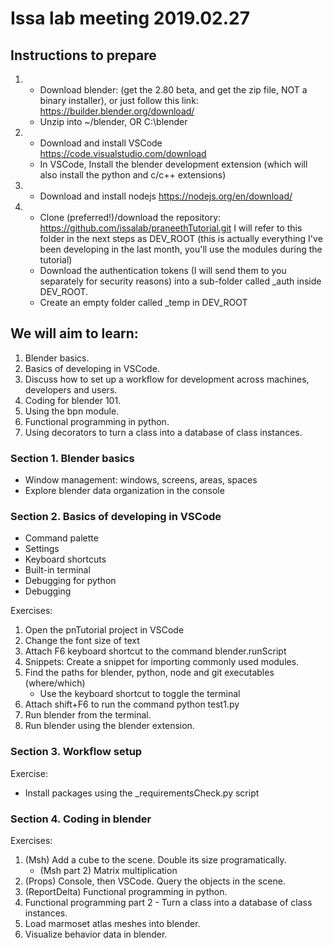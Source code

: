 # Issa lab meeting 2019.02.27

## Instructions to prepare

1. - Download blender: (get the 2.80 beta, and get the zip file, NOT a binary installer), or just follow this link: <https://builder.blender.org/download/>
   - Unzip into ~/blender, OR C:\blender

2. - Download and install VSCode <https://code.visualstudio.com/download>
   - In VSCode, Install the blender development extension (which will also install the python and c/c++ extensions)

3. - Download and install nodejs <https://nodejs.org/en/download/>

4. - Clone (preferred!)/download the repository: <https://github.com/issalab/praneethTutorial.git>
I will refer to this folder in the next steps as DEV_ROOT (this is actually everything I've been developing in the last month, you'll use the modules during the tutorial)
   - Download the authentication tokens (I will send them to you separately for security reasons) into a sub-folder called _auth inside DEV_ROOT.
   - Create an empty folder called _temp in DEV_ROOT

## We will aim to learn:

1) Blender basics.
2) Basics of developing in VSCode.
3) Discuss how to set up a workflow for development across machines, developers and users.
4) Coding for blender 101.
5) Using the bpn module.
6) Functional programming in python.
7) Using decorators to turn a class into a database of class instances.

### Section 1. Blender basics

- Window management: windows, screens, areas, spaces
- Explore blender data organization in the console

### Section 2. Basics of developing in VSCode

- Command palette
- Settings
- Keyboard shortcuts
- Built-in terminal
- Debugging for python
- Debugging

Exercises:

1. Open the pnTutorial project in VSCode
2. Change the font size of text
3. Attach F6 keyboard shortcut to the command blender.runScript
4. Snippets: Create a snippet for importing commonly used modules.
5. Find the paths for blender, python, node and git executables (where/which)
    - Use the keyboard shortcut to toggle the terminal
6. Attach shift+F6 to run the command python test1.py
7. Run blender from the terminal.
8. Run blender using the blender extension.

### Section 3. Workflow setup

Exercise:

- Install packages using the _requirementsCheck.py script

### Section 4. Coding in blender

Exercises:

1. (Msh) Add a cube to the scene. Double its size programatically.
   - (Msh part 2) Matrix multiplication
2. (Props) Console, then VSCode. Query the objects in the scene.
3. (ReportDelta) Functional programming in python.
4. Functional programming part 2 - Turn a class into a database of class instances.
5. Load marmoset atlas meshes into blender.
6. Visualize behavior data in blender.
